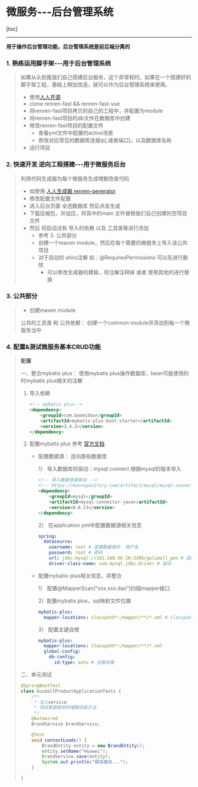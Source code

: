 # 微服务---后台管理系统

[toc]

------



**用于操作后台管理功能，后台管理系统是前后端分离的**

### 1. 熟练运用脚手架---用于后台管理系统

> 如果从头到尾我们自己搭建后台服务，这个非常耗时。如果在一个搭建好的脚手架工程，基础上稍加改造，就可以作为后台管理系统来使用。
>
> * 使用[人人开源](https://gitee.com/renrenio)
> * clone renren-fast && renren-fast-vue
> * 将renren-fast项目拷贝的自己的工程中，并配置为module
> * 将renren-fast项目的db文件在数据库中创建
> * 修改renren-fast项目的配置文件
>   * 查看yml文件中配置的active场景
>   * 修改对应常见的数据库连接ip[,或者端口]，以及数据库名称
> * 运行项目

### 2. 快速开发 逆向工程搭建---用于微服务后台

> 利用代码生成器为每个微服务生成增删改查代码
>
> * 如使用 [人人生成器 renren-generator](https://gitee.com/renrenio)
> * 修改配置文件配置
> * 进入后台页面 全选数据库 然后点击生成
> * 下载压缩包，并加压，将其中的main 文件替换我们自己创建的空项目文件
> * 然后 将启动没有 导入的依赖 以及 工具类等进行添加
>   * 参考 3. 公共部分
>   * 创建一个maven module，然后在每个需要的微服务上导入该公共项目
>   * 对于启动的 shiro注解 如：@RequiresPermissions 可以先进行删除
>     * 可以修改生成器的模板，将注解注释掉  或者 使用其他的进行替换



### 3. 公共部分

> * 创建maven module
>
> 公共的工具类 和 公共依赖： 创建一个common module并添加到每一个微服务当中 
>
> 

### 4. 配置&测试微服务基本CRUD功能

> **配置**
>
> 一、整合mybatis plus： 使用mybatis plus操作数据库，bean可能使用的时mybatis plus相关的注解
>
> 1. 导入依赖
>
>    ```xml
>    <!-- mybatis plus-->
>    <dependency>
>        <groupId>com.baomidou</groupId>
>        <artifactId>mybatis-plus-boot-starter</artifactId>
>        <version>3.4.2</version>
>    </dependency>
>    ```
>
> 2. 配置mybatis plus 参考 [官方文档](https://baomidou.com/guide/install.html#release)
>
>    * 配置数据源： 连向那些数据库
>
>      1） 导入数据库的驱动：mysql connect 根据mysql的版本导入
>
>      ```xml
>      <!-- 导入数据连接驱动 -->
>      <!-- https://mvnrepository.com/artifact/mysql/mysql-connector-java -->
>      <dependency>
>          <groupId>mysql</groupId>
>          <artifactId>mysql-connector-java</artifactId>
>          <version>8.0.23</version>
>      </dependency>
>      ```
>
>      2） 在application.yml中配置数据源相关信息
>
>      ```yaml
>      spring:
>        datasource:
>          username: root # 连接数据源的  用户名
>          password: root # 密码
>          url: jdbc:mysql://192.168.56.10:3306/gulimall_pms # 连向那个数据库
>          driver-class-name: com.mysql.jdbc.Driver # 驱动
>      ```
>      
>    * 配置mybatis-plus相关信息，并整合
>
>      1） 配置@MapperScan(“xxx.xxx.dao”)扫描mapper接口
>
>      2）配置mybatis plus，sql映射文件位置
>
>      ```yaml
>      mybatis-plus:
>        mapper-locations: classpath*:/mapper/**/*.xml # classpath* 值的时不仅扫描自己的类路径，包括导入jar包的类路径
>      ```
>
>      3） 配置主键自增
>
>      ```yaml
>      mybatis-plus:
>        mapper-locations: classpath*:/mapper/**/*.xml
>        global-config:
>          db-config:
>            id-type: auto # 主键自增
>      ```
>
>      
>
> 二、单元测试
>
> ```java
> @SpringBootTest
> class GuimallProductApplicationTests {
>     /**
>      * 注入service
>      * 测试里面提供的增删改查方法
>      */
>     @Autowired
>     BrandService brandService;
> 
>     @Test
>     void contextLoads() {
>         BrandEntity entity = new BrandEntity();
>         entity.setName("Huawei");
>         brandService.save(entity);
>         System.out.println("保存成功...");
>     }
> 
> }
> ```
>
> 